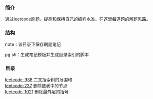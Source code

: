 ### 简介

通过leetcode刷题，提高和保持自己的编程水准。在这里每道题的解题思路。

### 结构

note：该目录下保存刷题笔记

pg.sh：生成笔记模板并生成目录索引的脚本

### 目录

[leetcode-938](./note/leetcode-938.md) 二叉搜索树的范围和  
[leetcode-237](./note/leetcode-237.md) 删除链表中的节点  
[leetcode-1021](./note/leetcode-1021.md) 删除最外层的括号  
